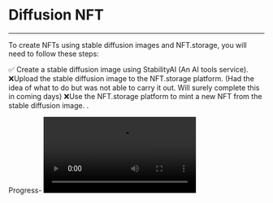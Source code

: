 # Diffusion NFT

---

To create NFTs using stable diffusion images and NFT.storage, you will need to follow these steps:

✅ Create a stable diffusion image using StabilityAI (An AI tools service).
❌Upload the stable diffusion image to the NFT.storage platform. (Had the idea of what to do but was not able to carry it out. Will surely complete this in coming days)
❌Use the NFT.storage platform to mint a new NFT from the stable diffusion image. .

Progress-
![Project Preview](https://user-images.githubusercontent.com/76066586/212474082-a9863a7f-46e8-4bc2-9912-b77943322f8e.mp4)
